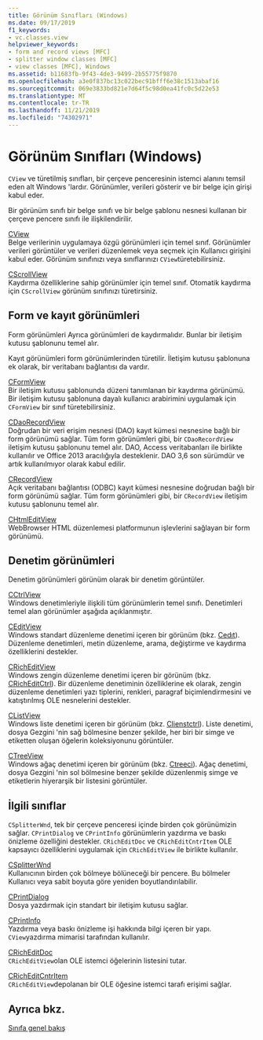 ```yaml
---
title: Görünüm Sınıfları (Windows)
ms.date: 09/17/2019
f1_keywords:
- vc.classes.view
helpviewer_keywords:
- form and record views [MFC]
- splitter window classes [MFC]
- view classes [MFC], Windows
ms.assetid: b11683fb-9f43-4de3-9499-2b55775f9870
ms.openlocfilehash: a3e0f837bc13c022bec91bfff6e38c1513abaf16
ms.sourcegitcommit: 069e3833bd821e7d64f5c98d0ea41fc0c5d22e53
ms.translationtype: MT
ms.contentlocale: tr-TR
ms.lasthandoff: 11/21/2019
ms.locfileid: "74302971"
---
```

# <a name="view-classes-windows"></a>Görünüm Sınıfları (Windows)

`CView` ve türetilmiş sınıfları, bir çerçeve penceresinin istemci alanını temsil eden alt Windows 'lardır. Görünümler, verileri gösterir ve bir belge için girişi kabul eder.

Bir görünüm sınıfı bir belge sınıfı ve bir belge şablonu nesnesi kullanan bir çerçeve pencere sınıfı ile ilişkilendirilir.

[CView](../mfc/reference/cview-class.md)<br/>
Belge verilerinin uygulamaya özgü görünümleri için temel sınıf. Görünümler verileri görüntüler ve verileri düzenlemek veya seçmek için Kullanıcı girişini kabul eder. Görünüm sınıfınızı veya sınıflarınızı `CView`türetebilirsiniz.

[CScrollView](../mfc/reference/cscrollview-class.md)<br/>
Kaydırma özelliklerine sahip görünümler için temel sınıf. Otomatik kaydırma için `CScrollView` görünüm sınıfınızı türetirsiniz.

## <a name="form-and-record-views"></a>Form ve kayıt görünümleri

Form görünümleri Ayrıca görünümleri de kaydırmalıdır. Bunlar bir iletişim kutusu şablonunu temel alır.

Kayıt görünümleri form görünümlerinden türetilir. İletişim kutusu şablonuna ek olarak, bir veritabanı bağlantısı da vardır.

[CFormView](../mfc/reference/cformview-class.md)<br/>
Bir iletişim kutusu şablonunda düzeni tanımlanan bir kaydırma görünümü. Bir iletişim kutusu şablonuna dayalı kullanıcı arabirimini uygulamak için `CFormView` bir sınıf türetebilirsiniz.

[CDaoRecordView](../mfc/reference/cdaorecordview-class.md)<br/>
Doğrudan bir veri erişim nesnesi (DAO) kayıt kümesi nesnesine bağlı bir form görünümü sağlar. Tüm form görünümleri gibi, bir `CDaoRecordView` iletişim kutusu şablonunu temel alır. DAO, Access veritabanları ile birlikte kullanılır ve Office 2013 aracılığıyla desteklenir. DAO 3,6 son sürümdür ve artık kullanılmıyor olarak kabul edilir.

[CRecordView](../mfc/reference/crecordview-class.md)<br/>
Açık veritabanı bağlantısı (ODBC) kayıt kümesi nesnesine doğrudan bağlı bir form görünümü sağlar. Tüm form görünümleri gibi, bir `CRecordView` iletişim kutusu şablonunu temel alır.

[CHtmlEditView](../mfc/reference/chtmleditview-class.md)<br/>
WebBrowser HTML düzenlemesi platformunun işlevlerini sağlayan bir form görünümü.

## <a name="control-views"></a>Denetim görünümleri

Denetim görünümleri görünüm olarak bir denetim görüntüler.

[CCtrlView](../mfc/reference/cctrlview-class.md)<br/>
Windows denetimleriyle ilişkili tüm görünümlerin temel sınıfı. Denetimleri temel alan görünümler aşağıda açıklanmıştır.

[CEditView](../mfc/reference/ceditview-class.md)<br/>
Windows standart düzenleme denetimi içeren bir görünüm (bkz. [Cedıt](../mfc/reference/cedit-class.md)). Düzenleme denetimleri, metin düzenleme, arama, değiştirme ve kaydırma özelliklerini destekler.

[CRichEditView](../mfc/reference/cricheditview-class.md)<br/>
Windows zengin düzenleme denetimi içeren bir görünüm (bkz. [CRichEditCtrl](../mfc/reference/cricheditctrl-class.md)). Bir düzenleme denetiminin özelliklerine ek olarak, zengin düzenleme denetimleri yazı tiplerini, renkleri, paragraf biçimlendirmesini ve katıştırılmış OLE nesnelerini destekler.

[CListView](../mfc/reference/clistview-class.md)<br/>
Windows liste denetimi içeren bir görünüm (bkz. [Clienstctrl](../mfc/reference/clistctrl-class.md)). Liste denetimi, dosya Gezgini 'nin sağ bölmesine benzer şekilde, her biri bir simge ve etiketten oluşan öğelerin koleksiyonunu görüntüler.

[CTreeView](../mfc/reference/ctreeview-class.md)<br/>
Windows ağaç denetimi içeren bir görünüm (bkz. [Ctreeci](../mfc/reference/ctreectrl-class.md)). Ağaç denetimi, dosya Gezgini 'nin sol bölmesine benzer şekilde düzenlenmiş simge ve etiketlerin hiyerarşik bir listesini görüntüler.

## <a name="related-classes"></a>İlgili sınıflar

`CSplitterWnd`, tek bir çerçeve penceresi içinde birden çok görünümizin sağlar. `CPrintDialog` ve `CPrintInfo` görünümlerin yazdırma ve baskı önizleme özelliğini destekler. `CRichEditDoc` ve `CRichEditCntrItem` OLE kapsayıcı özelliklerini uygulamak için `CRichEditView` ile birlikte kullanılır.

[CSplitterWnd](../mfc/reference/csplitterwnd-class.md)<br/>
Kullanıcının birden çok bölmeye bölüneceği bir pencere. Bu bölmeler Kullanıcı veya sabit boyuta göre yeniden boyutlandırılabilir.

[CPrintDialog](../mfc/reference/cprintdialog-class.md)<br/>
Dosya yazdırmak için standart bir iletişim kutusu sağlar.

[CPrintInfo](../mfc/reference/cprintinfo-structure.md)<br/>
Yazdırma veya baskı önizleme işi hakkında bilgi içeren bir yapı. `CView`yazdırma mimarisi tarafından kullanılır.

[CRichEditDoc](../mfc/reference/cricheditdoc-class.md)<br/>
`CRichEditView`olan OLE istemci öğelerinin listesini tutar.

[CRichEditCntrItem](../mfc/reference/cricheditcntritem-class.md)<br/>
`CRichEditView`depolanan bir OLE öğesine istemci tarafı erişimi sağlar.

## <a name="see-also"></a>Ayrıca bkz.

[Sınıfa genel bakış](../mfc/class-library-overview.md)
